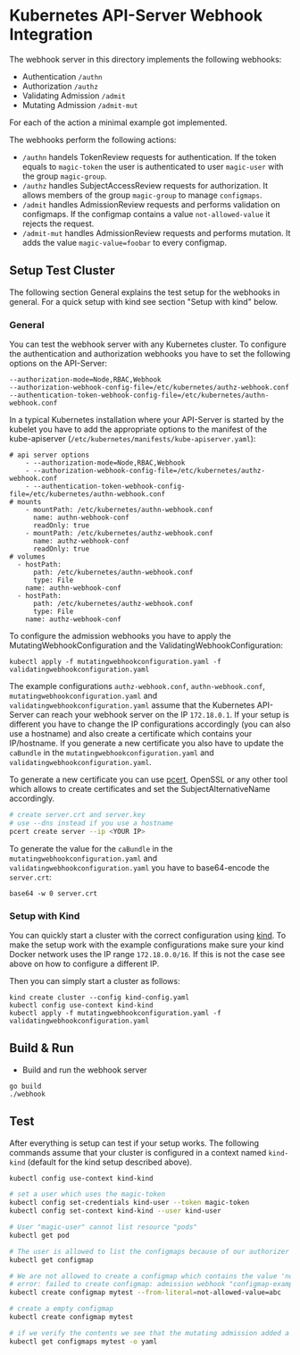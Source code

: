 # Kubernetes API-Server Webhook Integration

The webhook server in this directory implements the following webhooks:
* Authentication `/authn`
* Authorization `/authz`
* Validating Admission `/admit`
* Mutating Admission `/admit-mut`

For each of the action a minimal example got implemented.

The webhooks perform the following actions:
* `/authn` handels TokenReview requests for authentication. If the token equals to `magic-token` the user is authenticated to user `magic-user` with the group `magic-group`.
* `/authz` handles SubjectAccessReview requests for authorization. It allows members of the group `magic-group` to manage `configmaps`.
* `/admit` handles AdmissionReview requests and performs validation on configmaps. If the configmap contains a value `not-allowed-value` it rejects the request.
* `/admit-mut` handles AdmissionReview requests and performs mutation. It adds the value `magic-value=foobar` to every configmap.

## Setup Test Cluster
The following section General explains the test setup for the webhooks in general. For a quick setup with kind see section "Setup with kind" below.

### General
You can test the webhook server with any Kubernetes cluster.
To configure the authentication and authorization webhooks you have to set the following options on the API-Server:
```
--authorization-mode=Node,RBAC,Webhook
--authorization-webhook-config-file=/etc/kubernetes/authz-webhook.conf
--authentication-token-webhook-config-file=/etc/kubernetes/authn-webhook.conf
```

In a typical Kubernetes installation where your API-Server is started by the kubelet you have to add the appropriate options to the manifest of the kube-apiserver (`/etc/kubernetes/manifests/kube-apiserver.yaml`):
```
# api server options
    - --authorization-mode=Node,RBAC,Webhook
    - --authorization-webhook-config-file=/etc/kubernetes/authz-webhook.conf
    - --authentication-token-webhook-config-file=/etc/kubernetes/authn-webhook.conf
# mounts
    - mountPath: /etc/kubernetes/authn-webhook.conf
      name: authn-webhook-conf
      readOnly: true
    - mountPath: /etc/kubernetes/authz-webhook.conf
      name: authz-webhook-conf
      readOnly: true
# volumes
  - hostPath:
      path: /etc/kubernetes/authn-webhook.conf
      type: File
    name: authn-webhook-conf
  - hostPath:
      path: /etc/kubernetes/authz-webhook.conf
      type: File
    name: authz-webhook-conf
```

To configure the admission webhooks you have to apply the MutatingWebhookConfiguration and the ValidatingWebhookConfiguration:
```
kubectl apply -f mutatingwebhookconfiguration.yaml -f validatingwebhookconfiguration.yaml
```

The example configurations `authz-webhook.conf`, `authn-webhook.conf`, `mutatingwebhookconfiguration.yaml` and `validatingwebhookconfiguration.yaml` assume that the Kubernetes API-Server can reach your webhook server on the IP `172.18.0.1`.
If your setup is different you have to change the IP configurations accordingly (you can also use a hostname) and also create a certificate which contains your IP/hostname.
If you generate a new certificate you also have to update the `caBundle` in the `mutatingwebhookconfiguration.yaml` and `validatingwebhookconfiguration.yaml`.

To generate a new certificate you can use [pcert](https://github.com/dvob/pcert), OpenSSL or any other tool which allows to create certificates and set the SubjectAlternativeName accordingly.
```bash
# create server.crt and server.key
# use --dns instead if you use a hostname
pcert create server --ip <YOUR IP>
```

To generate the value for the `caBundle` in the `mutatingwebhookconfiguration.yaml` and `validatingwebhookconfiguration.yaml` you have to base64-encode the `server.crt`:
```
base64 -w 0 server.crt
```

### Setup with Kind
You can quickly start a cluster with the correct configuration using [kind](https://kind.sigs.k8s.io/).
To make the setup work with the example configurations make sure your kind Docker network uses the IP range `172.18.0.0/16`.
If this is not the case see above on how to configure a different IP.

Then you can simply start a cluster as follows:
```
kind create cluster --config kind-config.yaml
kubectl config use-context kind-kind
kubectl apply -f mutatingwebhookconfiguration.yaml -f validatingwebhookconfiguration.yaml
```

## Build & Run
* Build and run the webhook server
```
go build
./webhook
```

## Test
After everything is setup can test if your setup works.
The following commands assume that your cluster is configured in a context named `kind-kind` (default for the kind setup described above).
```bash
kubectl config use-context kind-kind

# set a user which uses the magic-token
kubectl config set-credentials kind-user --token magic-token
kubectl config set-context kind-kind --user kind-user

# User "magic-user" cannot list resource "pods"
kubectl get pod

# The user is allowed to list the configmaps because of our authorizer
kubectl get configmap

# We are not allowed to create a configmap which contains the value 'not-allowed-value' because of our validating admission
# error: failed to create configmap: admission webhook "configmap-example.puzzle.ch" denied the request: value 'not-allowed-value' not allowed in configmap
kubectl create configmap mytest --from-literal=not-allowed-value=abc

# create a empty configmap
kubectl create configmap mytest

# if we verify the contents we see that the mutating admission added a value 'magic-value=foobar' to our configmap mytest
kubectl get configmaps mytest -o yaml
```
